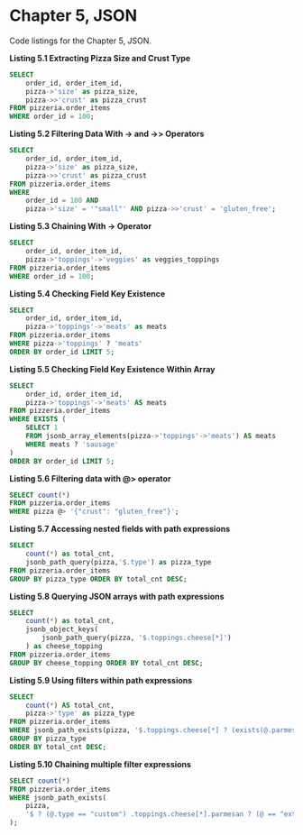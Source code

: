 # Chapter 5, JSON

Code listings for the Chapter 5, JSON.

**Listing 5.1 Extracting Pizza Size and Crust Type**       
```sql                                                           
SELECT
    order_id, order_item_id,
    pizza->'size' as pizza_size,
    pizza->>'crust' as pizza_crust
FROM pizzeria.order_items
WHERE order_id = 100;
```

**Listing 5.2 Filtering Data With -> and ->> Operators**
```sql                                                                      
SELECT
    order_id, order_item_id,
    pizza->'size' as pizza_size,
    pizza->>'crust' as pizza_crust
FROM pizzeria.order_items
WHERE 
    order_id = 100 AND
    pizza->'size' = '"small"' AND pizza->>'crust' = 'gluten_free';
```

**Listing 5.3 Chaining With -> Operator**
```sql                                                                          
SELECT
    order_id, order_item_id,
    pizza->'toppings'->'veggies' as veggies_toppings
FROM pizzeria.order_items
WHERE order_id = 100;
```

**Listing 5.4 Checking Field Key Existence**
```sql
SELECT
    order_id, order_item_id,
    pizza->'toppings'->'meats' as meats
FROM pizzeria.order_items
WHERE pizza->'toppings' ? 'meats'
ORDER BY order_id LIMIT 5;
```

**Listing 5.5 Checking Field Key Existence Within Array**     
```sql       
SELECT
    order_id, order_item_id,
    pizza->'toppings'->'meats' AS meats
FROM pizzeria.order_items
WHERE EXISTS (
    SELECT 1
    FROM jsonb_array_elements(pizza->'toppings'->'meats') AS meats
    WHERE meats ? 'sausage'
)
ORDER BY order_id LIMIT 5;
```

**Listing 5.6 Filtering data with @> operator**
```sql           
SELECT count(*) 
FROM pizzeria.order_items
WHERE pizza @> '{"crust": "gluten_free"}';
```

**Listing 5.7 Accessing nested fields with path expressions**
```sql             
SELECT 
    count(*) as total_cnt, 
    jsonb_path_query(pizza,'$.type') as pizza_type
FROM pizzeria.order_items
GROUP BY pizza_type ORDER BY total_cnt DESC;
```

**Listing 5.8 Querying JSON arrays with path expressions**
```sql           
SELECT 
    count(*) as total_cnt,
    jsonb_object_keys(
        jsonb_path_query(pizza, '$.toppings.cheese[*]')
    ) as cheese_topping
FROM pizzeria.order_items
GROUP BY cheese_topping ORDER BY total_cnt DESC;
```

**Listing 5.9 Using filters within path expressions**
```sql            
SELECT 
    count(*) AS total_cnt,
    pizza->'type' as pizza_type
FROM pizzeria.order_items
WHERE jsonb_path_exists(pizza, '$.toppings.cheese[*] ? (exists(@.parmesan))')
GROUP BY pizza_type
ORDER BY total_cnt DESC;
```

**Listing 5.10 Chaining multiple filter expressions**
```sql               
SELECT count(*)
FROM pizzeria.order_items
WHERE jsonb_path_exists(
    pizza,
    '$ ? (@.type == "custom") .toppings.cheese[*].parmesan ? (@ == "extra")'
);
```
